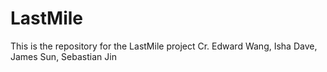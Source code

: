 # LastMile
This is the repository for the LastMile project
Cr. Edward Wang, Isha Dave, James Sun, Sebastian Jin
